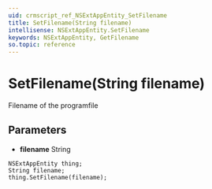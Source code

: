 ```yaml
---
uid: crmscript_ref_NSExtAppEntity_SetFilename
title: SetFilename(String filename)
intellisense: NSExtAppEntity.SetFilename
keywords: NSExtAppEntity, GetFilename
so.topic: reference
---
```


# SetFilename(String filename)

Filename of the programfile

## Parameters

* **filename** String

```crmscript
NSExtAppEntity thing;
String filename;
thing.SetFilename(filename);
```

